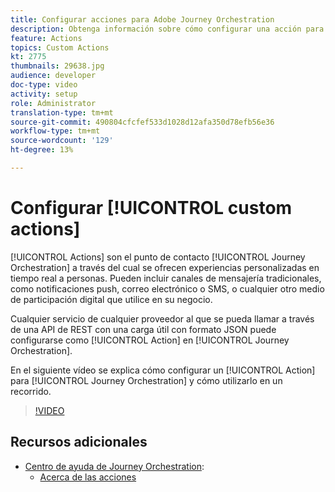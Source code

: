 ```yaml
---
title: Configurar acciones para Adobe Journey Orchestration
description: Obtenga información sobre cómo configurar una acción para Journey Orchestration y cómo utilizarla en un recorrido.
feature: Actions
topics: Custom Actions
kt: 2775
thumbnails: 29638.jpg
audience: developer
doc-type: video
activity: setup
role: Administrator
translation-type: tm+mt
source-git-commit: 490804cfcfef533d1028d12afa350d78efb56e36
workflow-type: tm+mt
source-wordcount: '129'
ht-degree: 13%

---
```



# Configurar [!UICONTROL custom actions]

[!UICONTROL Actions] son el punto de contacto  [!UICONTROL Journey Orchestration] a través del cual se ofrecen experiencias personalizadas en tiempo real a personas. Pueden incluir canales de mensajería tradicionales, como notificaciones push, correo electrónico o SMS, o cualquier otro medio de participación digital que utilice en su negocio.

Cualquier servicio de cualquier proveedor al que se pueda llamar a través de una API de REST con una carga útil con formato JSON puede configurarse como [!UICONTROL Action] en [!UICONTROL Journey Orchestration].

En el siguiente vídeo se explica cómo configurar un [!UICONTROL Action] para [!UICONTROL Journey Orchestration] y cómo utilizarlo en un recorrido.

>[!VIDEO](https://video.tv.adobe.com/v/29638?quality=12)

## Recursos adicionales

* [Centro de ayuda de Journey Orchestration](https://docs.adobe.com/content/help/es-ES/journeys/using/journey-orchestration-home.html):
   * [Acerca de las acciones](https://docs.adobe.com/content/help/en/journeys/using/action-journeys/action.html)
